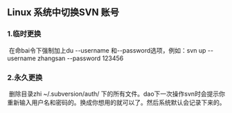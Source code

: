 



## Linux 系统中切换SVN 账号

### 1.临时更换

​	在命bai令下强制加上du --username 和--password选项，例如：svn up --username zhangsan --password 123456



### 2.永久更换
​	删除目录zhi ~/.subversion/auth/ 下的所有文件。dao下一次操作svn时会提示你重新输入用户名和密码的。换成你想用的就可以了。然后系统默认会记录下来的。

​		